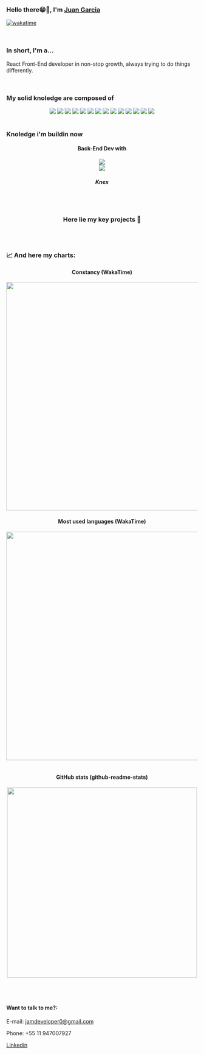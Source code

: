  ### Hello there😁👋, I'm [Juan Garcia](https://www.linkedin.com/in/juan-garcia-5b8951214/)
[![wakatime](https://wakatime.com/badge/user/b7ab82c2-66bc-4b58-a798-45da580e9c0f.svg)](https://wakatime.com/@JamDev)

<br>

### In short, I'm a...

React Front-End developer in non-stop growth, always trying to do things differently.

<br>

### My solid knoledge are composed of

<div align="center">
 <img src="https://img.shields.io/badge/TypeScript-007ACC?style=for-the-badge&logo=typescript&logoColor=white" /> 
 <img src="https://img.shields.io/badge/React-20232A?style=for-the-badge&logo=react&logoColor=61DAFB" /> 
 <img src="https://img.shields.io/badge/Next.js-000?logo=nextdotjs&logoColor=fff&style=for-the-badge" /> 
 <img src="https://img.shields.io/badge/Tailwind_CSS-38B2AC?style=for-the-badge&logo=tailwind-css&logoColor=white" /> 
 <img src="https://img.shields.io/badge/-GraphQL-E10098?style=for-the-badge&logo=graphql&logoColor=white" /> 
 <img src="https://img.shields.io/badge/-ApolloGraphQL-311C87?style=for-the-badge&logo=apollo-graphql" /> 
 <img src="https://img.shields.io/badge/ESLint-4B3263?style=for-the-badge&logo=eslint&logoColor=white" /> 
 <img src="https://img.shields.io/badge/GIT-E44C30?style=for-the-badge&logo=git&logoColor=whit" /> 
 <img src="https://img.shields.io/badge/Node.js-43853D?style=for-the-badge&logo=node.js&logoColor=white" /> 
 <img src="https://img.shields.io/badge/NPM-%23CB3837.svg?style=for-the-badge&logo=npm&logoColor=white" />
 <img src="https://img.shields.io/badge/-Storybook-FF4785?style=for-the-badge&logo=storybook&logoColor=white" /> 
 <img src="https://img.shields.io/badge/Insomnia-black?style=for-the-badge&logo=insomnia&logoColor=5849BE" />
 <img src="https://img.shields.io/badge/React%20Hook%20Form-%23EC5990.svg?style=for-the-badge&logo=reacthookform&logoColor=white" />
 <img src="https://img.shields.io/badge/styled--components-DB7093?style=for-the-badge&logo=styled-components&logoColor=white" />
</div>

<br>

### Knoledge i'm buildin now

<div align="center">
<h4>Back-End Dev with</h4>

<img src="https://img.shields.io/badge/Node.js-43853D?style=for-the-badge&logo=node.js&logoColor=white" />

<br>

<img src="https://img.shields.io/badge/fastify-%23000000.svg?style=for-the-badge&logo=fastify&logoColor=white" /> 
<h5>Knex</h5>

</div>



<br>
<br>


<div align='center'>
  <h3>
    <a
    target="_blank"
    style="text-decoration: none"
    href="https://github.com/stars/JamDev0/lists/repos"
    >Here lie my key projects 🚀</a>
  </h3>
</div>


<br>
<br>


### :chart_with_upwards_trend: And here my charts:


<div align='center' >
 <h4><b> Constancy (WakaTime) </b></h4>
  <a href="https://wakatime.com"><img width="600em" src="https://wakatime.com/share/@b7ab82c2-66bc-4b58-a798-45da580e9c0f/4aff0d30-f20f-4198-8895-f459868e1374.png" /></a>
</div>

<div align='center'>
  <h4><b> Most used languages (WakaTime) </b></h4>
  <a href="https://wakatime.com"><img width="600em" src="https://wakatime.com/share/@b7ab82c2-66bc-4b58-a798-45da580e9c0f/36f1c182-c7c0-4e2b-9756-293673146138.png" /></a>
</div>

<br>

<div align='center'>
  <h4><b> GitHub stats (github-readme-stats) </b></h4>
  <img width="500em" src="https://github-readme-stats.vercel.app/api?username=jamdev0&show_icons=true&theme=blue-green&include_all_commits=true&count_private=true"/>
</div>

<br>
<br>
<br>


#### Want to talk to me?:

E-mail: jamdeveloper0@gmail.com

Phone: +55 11 947007927

[Linkedin](https://www.linkedin.com/in/juan-garcia-5b8951214/) 
